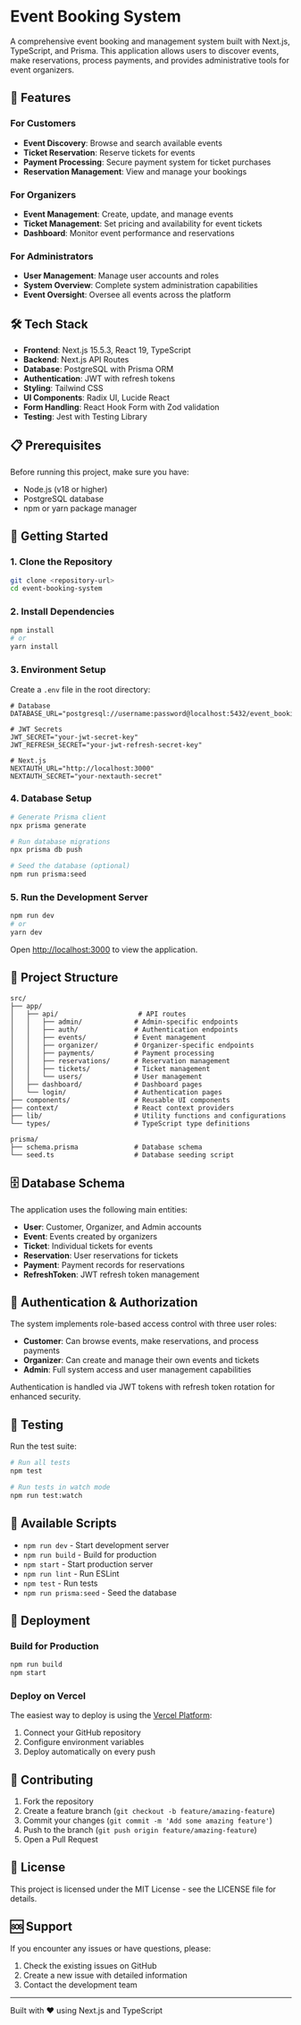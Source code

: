# Event Booking System

A comprehensive event booking and management system built with Next.js, TypeScript, and Prisma. This application allows users to discover events, make reservations, process payments, and provides administrative tools for event organizers.

## 🚀 Features

### For Customers
- **Event Discovery**: Browse and search available events
- **Ticket Reservation**: Reserve tickets for events
- **Payment Processing**: Secure payment system for ticket purchases
- **Reservation Management**: View and manage your bookings

### For Organizers
- **Event Management**: Create, update, and manage events
- **Ticket Management**: Set pricing and availability for event tickets
- **Dashboard**: Monitor event performance and reservations

### For Administrators
- **User Management**: Manage user accounts and roles
- **System Overview**: Complete system administration capabilities
- **Event Oversight**: Oversee all events across the platform

## 🛠️ Tech Stack

- **Frontend**: Next.js 15.5.3, React 19, TypeScript
- **Backend**: Next.js API Routes
- **Database**: PostgreSQL with Prisma ORM
- **Authentication**: JWT with refresh tokens
- **Styling**: Tailwind CSS
- **UI Components**: Radix UI, Lucide React
- **Form Handling**: React Hook Form with Zod validation
- **Testing**: Jest with Testing Library

## 📋 Prerequisites

Before running this project, make sure you have:

- Node.js (v18 or higher)
- PostgreSQL database
- npm or yarn package manager

## 🚀 Getting Started

### 1. Clone the Repository

```bash
git clone <repository-url>
cd event-booking-system
```

### 2. Install Dependencies

```bash
npm install
# or
yarn install
```

### 3. Environment Setup

Create a `.env` file in the root directory:

```env
# Database
DATABASE_URL="postgresql://username:password@localhost:5432/event_booking_db"

# JWT Secrets
JWT_SECRET="your-jwt-secret-key"
JWT_REFRESH_SECRET="your-jwt-refresh-secret-key"

# Next.js
NEXTAUTH_URL="http://localhost:3000"
NEXTAUTH_SECRET="your-nextauth-secret"
```

### 4. Database Setup

```bash
# Generate Prisma client
npx prisma generate

# Run database migrations
npx prisma db push

# Seed the database (optional)
npm run prisma:seed
```

### 5. Run the Development Server

```bash
npm run dev
# or
yarn dev
```

Open [http://localhost:3000](http://localhost:3000) to view the application.

## 📁 Project Structure

```
src/
├── app/
│   ├── api/                    # API routes
│   │   ├── admin/             # Admin-specific endpoints
│   │   ├── auth/              # Authentication endpoints
│   │   ├── events/            # Event management
│   │   ├── organizer/         # Organizer-specific endpoints
│   │   ├── payments/          # Payment processing
│   │   ├── reservations/      # Reservation management
│   │   ├── tickets/           # Ticket management
│   │   └── users/             # User management
│   ├── dashboard/             # Dashboard pages
│   └── login/                 # Authentication pages
├── components/                # Reusable UI components
├── context/                   # React context providers
├── lib/                       # Utility functions and configurations
└── types/                     # TypeScript type definitions

prisma/
├── schema.prisma              # Database schema
└── seed.ts                    # Database seeding script
```

## 🗄️ Database Schema

The application uses the following main entities:

- **User**: Customer, Organizer, and Admin accounts
- **Event**: Events created by organizers
- **Ticket**: Individual tickets for events
- **Reservation**: User reservations for tickets
- **Payment**: Payment records for reservations
- **RefreshToken**: JWT refresh token management

## 🔐 Authentication & Authorization

The system implements role-based access control with three user roles:

- **Customer**: Can browse events, make reservations, and process payments
- **Organizer**: Can create and manage their own events and tickets
- **Admin**: Full system access and user management capabilities

Authentication is handled via JWT tokens with refresh token rotation for enhanced security.

## 🧪 Testing

Run the test suite:

```bash
# Run all tests
npm test

# Run tests in watch mode
npm run test:watch
```

## 📝 Available Scripts

- `npm run dev` - Start development server
- `npm run build` - Build for production
- `npm start` - Start production server
- `npm run lint` - Run ESLint
- `npm test` - Run tests
- `npm run prisma:seed` - Seed the database

## 🚀 Deployment

### Build for Production

```bash
npm run build
npm start
```

### Deploy on Vercel

The easiest way to deploy is using the [Vercel Platform](https://vercel.com/new):

1. Connect your GitHub repository
2. Configure environment variables
3. Deploy automatically on every push

## 🤝 Contributing

1. Fork the repository
2. Create a feature branch (`git checkout -b feature/amazing-feature`)
3. Commit your changes (`git commit -m 'Add some amazing feature'`)
4. Push to the branch (`git push origin feature/amazing-feature`)
5. Open a Pull Request

## 📄 License

This project is licensed under the MIT License - see the LICENSE file for details.

## 🆘 Support

If you encounter any issues or have questions, please:

1. Check the existing issues on GitHub
2. Create a new issue with detailed information
3. Contact the development team

---

Built with ❤️ using Next.js and TypeScript
